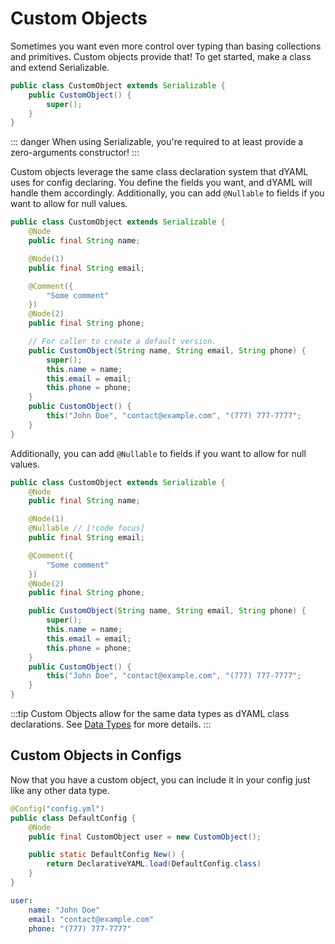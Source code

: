 # Custom Objects
Sometimes you want even more control over typing than basing collections and primitives.
Custom objects provide that! To get started, make a class and extend Serializable.
```java
public class CustomObject extends Serializable {
    public CustomObject() {
        super();
    }
}
```
::: danger
When using Serializable, you're required to at least provide a zero-arguments constructor!
:::

Custom objects leverage the same class declaration system that dYAML uses for config declaring.
You define the fields you want, and dYAML will handle them accordingly.
Additionally, you can add `@Nullable` to fields if you want to allow for null values.
```java
public class CustomObject extends Serializable {
    @Node
    public final String name;

    @Node(1)
    public final String email;

    @Comment({
        "Some comment"
    })
    @Node(2)
    public final String phone;

    // For caller to create a default version.
    public CustomObject(String name, String email, String phone) {
        super();
        this.name = name;
        this.email = email;
        this.phone = phone;
    }
    public CustomObject() {
        this("John Doe", "contact@example.com", "(777) 777-7777";
    }
}
```
Additionally, you can add `@Nullable` to fields if you want to allow for null values.
```java
public class CustomObject extends Serializable {
    @Node
    public final String name;

    @Node(1)
    @Nullable // [!code focus]
    public final String email;

    @Comment({
        "Some comment"
    })
    @Node(2)
    public final String phone;

    public CustomObject(String name, String email, String phone) {
        super();
        this.name = name;
        this.email = email;
        this.phone = phone;
    }
    public CustomObject() {
        this("John Doe", "contact@example.com", "(777) 777-7777";
    }
}
```

:::tip
Custom Objects allow for the same data types as dYAML class declarations.
See [Data Types](/declarative-yaml/data-types.md) for more details.
:::

## Custom Objects in Configs
Now that you have a custom object, you can include it in your config just like any other data type.
```java
@Config("config.yml")
public class DefaultConfig {
    @Node
    public final CustomObject user = new CustomObject();

    public static DefaultConfig New() {
        return DeclarativeYAML.load(DefaultConfig.class)
    }
}
```
```yaml
user:
    name: "John Doe"
    email: "contact@example.com"
    phone: "(777) 777-7777"
```